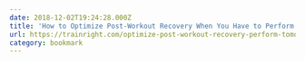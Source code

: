 ```yaml
---
date: 2018-12-02T19:24:28.000Z
title: 'How to Optimize Post-Workout Recovery When You Have to Perform Again Tomorr'
url: https://trainright.com/optimize-post-workout-recovery-perform-tomorrow/
category: bookmark
---
```

